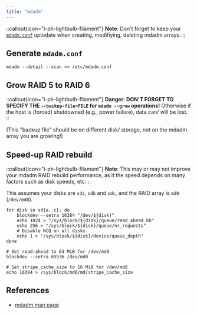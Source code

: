 ```yaml
---
title: "mdadm"
---
```


::callout{icon="i-ph-lightbulb-filament"}
**Note**:
Don't forget to keep your [`mdadm.conf`](https://linux.die.net/man/5/mdadm.conf) uptodate when creating, modifiying, deleting mdadm arrays.
::

## Generate `mdadm.conf`

```console
mdadm --detail --scan >> /etc/mdadm.conf
```

## Grow RAID 5 to RAID 6

::callout{icon="i-ph-lightbulb-filament"}
**Danger**:
**DON'T FORGET TO SPECIFY THE `--backup-file=FILE` for `mdadm --grow` operations!**
Otherwise if the host is (forced) shutdowned (e.g., power failure), data can/ will be lost.
::

(This "backup file" should be on different disk/ storage, not on the mdadm array you are growing!)

## Speed-up RAID rebuild

::callout{icon="i-ph-lightbulb-filament"}
**Note**:
This may or may not improve your mdadm RAID rebuild performance, as it the speed depends on many factors such as disk speeds, etc.
::

This assumes your disks are `sda`, `sdb` and `sdc`, and the RAID array is `md0` (`/dev/md0`).

```console
for disk in sd{a..c}; do
    blockdev --setra 16384 "/dev/${disk}"
    echo 1024 > "/sys/block/${disk}/queue/read_ahead_kb"
    echo 256 > "/sys/block/${disk}/queue/nr_requests"
    # Disable NCQ on all disks.
    echo 1 > "/sys/block/${disk}/device/queue_depth"
done

# Set read-ahead to 64 MiB for /dev/md0
blockdev --setra 65536 /dev/md0

# Set stripe_cache_size to 16 MiB for /dev/md0
echo 16384 > /sys/block/md0/md/stripe_cache_size
```

## References

* [mdadm man page](https://linux.die.net/man/8/mdadm)
